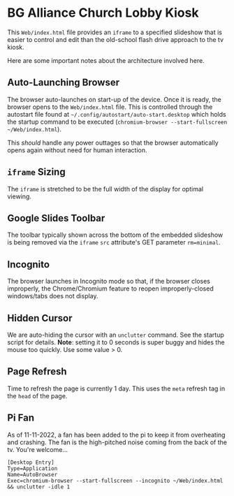 # BG Alliance Church Lobby Kiosk

This `Web/index.html` file provides an `iframe` to a specified slideshow that is easier to control and edit than the old-school flash drive approach to the tv kiosk.

Here are some important notes about the architecture involved here.

## Auto-Launching Browser

The browser auto-launches on start-up of the device. Once it is ready, the browser opens to the `Web/index.html` file. This is controlled through the
autostart file found at `~/.config/autostart/auto-start.desktop` which holds the startup command to be executed (`chromium-browser --start-fullscreen ~/Web/index.html`).

This *should* handle any power outtages so that the browser automatically opens again without need for human interaction.

## `iframe` Sizing

The `iframe` is stretched to be the full width of the display for optimal viewing.

## Google Slides Toolbar

The toolbar typically shown across the bottom of the embedded slideshow is being removed via the `iframe` `src` attribute's GET parameter `rm=minimal`. 

## Incognito

The browser launches in Incognito mode so that, if the browser closes improperly, the Chrome/Chromium feature to reopen improperly-closed windows/tabs does not display.

## Hidden Cursor
We are auto-hiding the cursor with an `unclutter` command. See the startup script for details. **Note**: setting it to 0 seconds is super buggy and hides the mouse too quickly. Use some value > 0.

## Page Refresh
Time to refresh the page is currently 1 day. This uses the `meta` refresh tag in the `head` of the page.

## Pi Fan
As of 11-11-2022, a fan has been added to the pi to keep it from overheating and crashing. The fan is the high-pitched noise coming from the back of the tv. You're welcome...


```
[Desktop Entry]
Type=Application
Name=AutoBrowser
Exec=chromium-browser --start-fullscreen --incognito ~/Web/index.html && unclutter -idle 1
```
